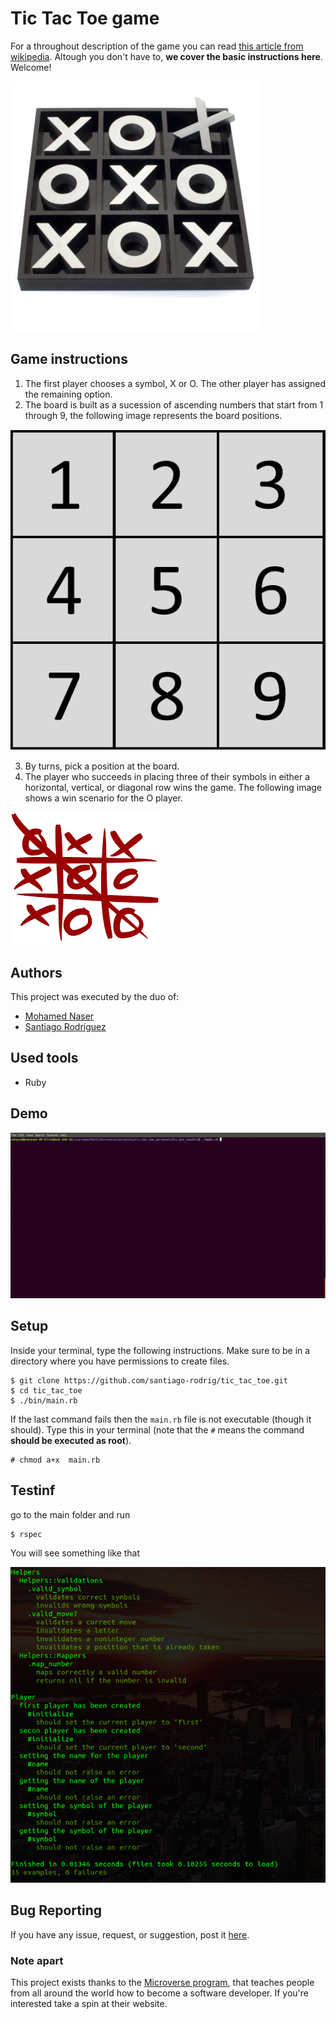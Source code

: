 # Tic Tac Toe game

For a throughout description of the game you can read [this article from wikipedia](https://en.wikipedia.org/wiki/Tic-tac-toe). Altough you don't have to, **we cover the basic instructions here**. Welcome!

![Game Cover ](img/cover.jpeg)

## Game instructions

1. The first player chooses a symbol, X or O. The other player has assigned the remaining option.
2. The board is built as a sucession of ascending numbers that start from 1 through 9, the following image represents the board positions.

![Board](img/board.png)

3. By turns, pick a position at the board.
4. The player who succeeds in placing three of their symbols in either a horizontal, vertical, or diagonal row wins the game. The following image shows a win scenario for the O player.

![Winner](./img/success.png)

## Authors

This project was executed by the duo of:

- [Mohamed Naser](https://www.linkedin.com/in/mohamednaseramein/)
- [Santiago Rodríguez](https://www.linkedin.com/in/santiago-andrés-308a5b190)

## Used tools

- Ruby

## Demo

![Demo](./img/demo.gif)

## Setup

Inside your terminal, type the following instructions. Make sure to be in a directory where you have permissions to create files.

```console
$ git clone https://github.com/santiago-rodrig/tic_tac_toe.git
$ cd tic_tac_toe
$ ./bin/main.rb
```

If the last command fails then the `main.rb` file is not executable (though it should). Type this in your terminal (note that the `#` means the command __should be executed as root__).

```console
# chmod a+x  main.rb
```
## Testinf
go to the main folder and run 
```console
$ rspec
```

You will see something like that 

![Winner](./img/test-cases.png)

## Bug Reporting 

If you have any issue, request, or suggestion, post it [here](https://github.com/santiago-rodrig/tic_tac_toe/issues).

### Note apart

This project exists thanks to the [Microverse program](https://www.microverse.org/), that teaches people from all around the world how to become a software developer. If you're interested take a spin at their website.
